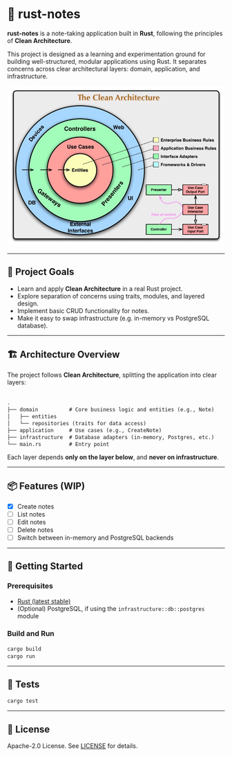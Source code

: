 # 📝 rust-notes

**rust-notes** is a note-taking application built in **Rust**, following the principles of **Clean Architecture**.

This project is designed as a learning and experimentation ground for building well-structured, modular applications using Rust. It separates concerns across clear architectural layers: domain, application, and infrastructure.

<p align="center">
  <img src="./docs/clean_architecture.png" alt="Clean Architecture Diagram" width="600"/>
</p>

---

## 🎯 Project Goals

- Learn and apply **Clean Architecture** in a real Rust project.
- Explore separation of concerns using traits, modules, and layered design.
- Implement basic CRUD functionality for notes.
- Make it easy to swap infrastructure (e.g. in-memory vs PostgreSQL database).

---

## 🏗️ Architecture Overview

The project follows **Clean Architecture**, splitting the application into clear layers:

```

.
├── domain          # Core business logic and entities (e.g., Note)
│   ├── entities
│   └── repositories (traits for data access)
├── application     # Use cases (e.g., CreateNote)
├── infrastructure  # Database adapters (in-memory, Postgres, etc.)
└── main.rs         # Entry point

````

Each layer depends **only on the layer below**, and **never on infrastructure**.

---

## 📦 Features (WIP)

- [x] Create notes
- [ ] List notes
- [ ] Edit notes
- [ ] Delete notes
- [ ] Switch between in-memory and PostgreSQL backends

---

## 🚀 Getting Started

### Prerequisites

- [Rust (latest stable)](https://rust-lang.org/)
- (Optional) PostgreSQL, if using the `infrastructure::db::postgres` module

### Build and Run

```bash
cargo build
cargo run
````

---

## 🧪 Tests

```bash
cargo test
```

---

## 📘 License

Apache-2.0 License. See [LICENSE](./LICENSE) for details.
